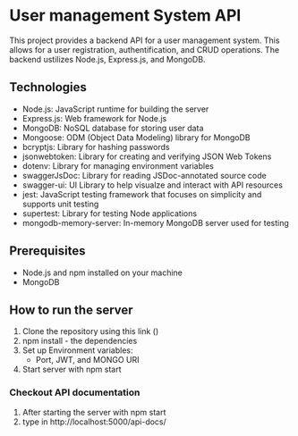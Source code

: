 # User management System API

This project provides a backend API for a user management system. This allows for a user registration, authentification, and CRUD operations. The backend ustilizes Node.js, Express.js, and MongoDB.

## Technologies

- Node.js: JavaScript runtime for building the server
- Express.js: Web framework for Node.js
- MongoDB: NoSQL database for storing user data
- Mongoose: ODM (Object Data Modeling) library for MongoDB
- bcryptjs: Library for hashing passwords
- jsonwebtoken: Library for creating and verifying JSON Web Tokens
- dotenv: Library for managing environment variables
- swaggerJsDoc: Library for reading JSDoc-annotated source code
- swagger-ui: UI Library to help visualze and interact with API resources
- jest: JavaScript testing framework that focuses on simplicity and supports unit testing
- supertest: Library for testing Node applications
- mongodb-memory-server: In-memory MongoDB server used for testing

## Prerequisites

- Node.js and npm installed on your machine
- MongoDB

## How to run the server

1. Clone the repository using this link ()
2. npm install - the dependencies
3. Set up Environment variables:
   - Port, JWT, and MONGO URI
4. Start server with npm start


### Checkout API documentation
1. After starting the server with npm start
2. type in http://localhost:5000/api-docs/